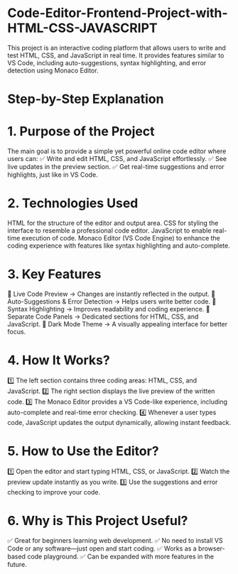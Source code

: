 # Code-Editor-Frontend-Project-with-HTML-CSS-JAVASCRIPT

This project is an interactive coding platform that allows users to write and test HTML, CSS, and JavaScript in real time. It provides features similar to VS Code, including auto-suggestions, syntax highlighting, and error detection using Monaco Editor.

# Step-by-Step Explanation

# 1. Purpose of the Project
The main goal is to provide a simple yet powerful online code editor where users can:
✅ Write and edit HTML, CSS, and JavaScript effortlessly.
✅ See live updates in the preview section.
✅ Get real-time suggestions and error highlights, just like in VS Code.

# 2. Technologies Used
HTML for the structure of the editor and output area.
CSS for styling the interface to resemble a professional code editor.
JavaScript to enable real-time execution of code.
Monaco Editor (VS Code Engine) to enhance the coding experience with features like syntax highlighting and auto-complete.

# 3. Key Features
🔹 Live Code Preview → Changes are instantly reflected in the output.
🔹 Auto-Suggestions & Error Detection → Helps users write better code.
🔹 Syntax Highlighting → Improves readability and coding experience.
🔹 Separate Code Panels → Dedicated sections for HTML, CSS, and JavaScript.
🔹 Dark Mode Theme → A visually appealing interface for better focus.

# 4. How It Works?
1️⃣ The left section contains three coding areas: HTML, CSS, and JavaScript.
2️⃣ The right section displays the live preview of the written code.
3️⃣ The Monaco Editor provides a VS Code-like experience, including auto-complete and real-time error checking.
4️⃣ Whenever a user types code, JavaScript updates the output dynamically, allowing instant feedback.

# 5. How to Use the Editor?
1️⃣ Open the editor and start typing HTML, CSS, or JavaScript.
2️⃣ Watch the preview update instantly as you write.
3️⃣ Use the suggestions and error checking to improve your code.

# 6. Why is This Project Useful?
✅ Great for beginners learning web development.
✅ No need to install VS Code or any software—just open and start coding.
✅ Works as a browser-based code playground.
✅ Can be expanded with more features in the future.
